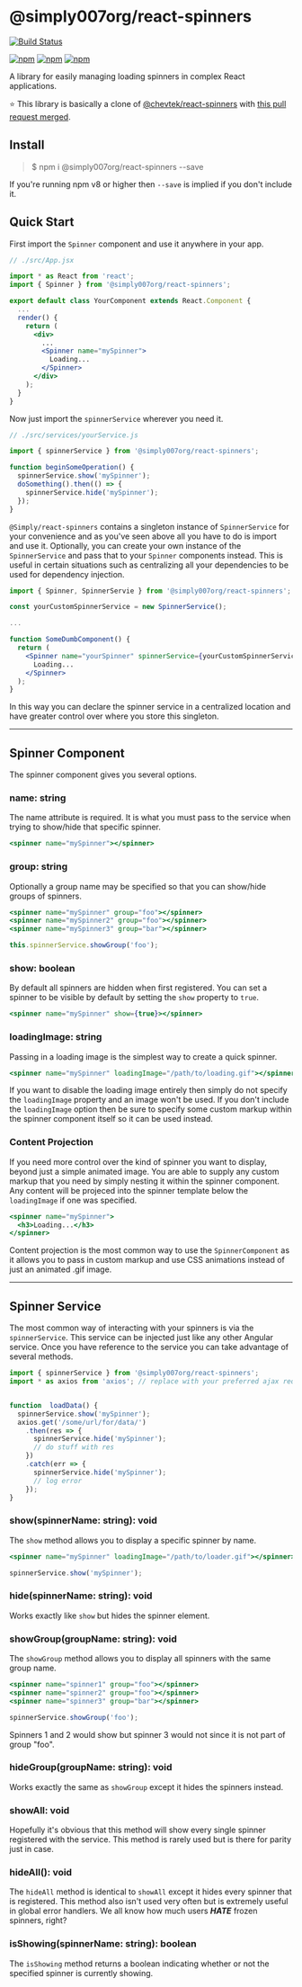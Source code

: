 # @simply007org/react-spinners

[![Build Status](https://img.shields.io/travis/Simply007/react-spinners.svg?maxAge=1000)](https://travis-ci.org/@Simply007/react-spinners)

[![npm](https://img.shields.io/npm/v/@simply007org/react-spinners.svg?maxAge=1000)](https://www.npmjs.com/package/@simply007org/react-spinners)
[![npm](https://img.shields.io/npm/dt/@simply007org/react-spinners.svg?maxAge=1000)](https://www.npmjs.com/package/@simply007org/react-spinners)
[![npm](https://img.shields.io/npm/l/@simply007org/react-spinners?maxAge=1000)](@simply007org/react-spinners)

A library for easily managing loading spinners in complex React applications.

:star: This library is basically a clone of [@chevtek/react-spinners](https://github.com/Chevtek/react-spinners) with [this pull request merged](https://github.com/Chevtek/react-spinners/pull/3).

## Install

> $ npm i @simply007org/react-spinners --save

If you're running npm v8 or higher then `--save` is implied if you don't include it.

## Quick Start

First import the `Spinner` component and use it anywhere in your app.

```jsx
// ./src/App.jsx

import * as React from 'react';
import { Spinner } from '@simply007org/react-spinners';

export default class YourComponent extends React.Component {
  ...
  render() {
    return (
      <div>
        ...
        <Spinner name="mySpinner">
          Loading...
        </Spinner>
      </div>
    );
  }
}
```

Now just import the `spinnerService` wherever you need it.

```javascript
// ./src/services/yourService.js

import { spinnerService } from '@simply007org/react-spinners';

function beginSomeOperation() {
  spinnerService.show('mySpinner');
  doSomething().then(() => {
    spinnerService.hide('mySpinner');
  });
}
```

`@Simply/react-spinners` contains a singleton instance of `SpinnerService` for your convenience and as you've seen above all you have to do is import and use it. Optionally, you can create your own instance of the `SpinnerService` and pass that to your `Spinner` components instead. This is useful in certain situations such as centralizing all your dependencies to be used for dependency injection.

```jsx
import { Spinner, SpinnerServie } from '@simply007org/react-spinners';

const yourCustomSpinnerService = new SpinnerService();

...

function SomeDumbComponent() {
  return (
    <Spinner name="yourSpinner" spinnerService={yourCustomSpinnerService}>
      Loading...
    </Spinner>
  );
}
```

In this way you can declare the spinner service in a centralized location and have greater control over where you store this singleton.

<!-- Here is a [working demo](https://embed.plnkr.co/jgHVBg7nwqThktFwcuHj/). -->

---

## Spinner Component

The spinner component gives you several options.

### name: string

The name attribute is required. It is what you must pass to the service when trying to show/hide that specific spinner.

```jsx
<spinner name="mySpinner"></spinner>
```

### group: string

Optionally a group name may be specified so that you can show/hide groups of spinners.

```jsx
<spinner name="mySpinner" group="foo"></spinner>
<spinner name="mySpinner2" group="foo"></spinner>
<spinner name="mySpinner3" group="bar"></spinner>
```

```javascript
this.spinnerService.showGroup('foo');
```

### show: boolean

By default all spinners are hidden when first registered. You can set a spinner to be visible by default by setting the `show` property to `true`.

```jsx
<spinner name="mySpinner" show={true}></spinner>
```

### loadingImage: string

Passing in a loading image is the simplest way to create a quick spinner.

```jsx
<spinner name="mySpinner" loadingImage="/path/to/loading.gif"></spinner>
```

If you want to disable the loading image entirely then simply do not specify the `loadingImage` property and an image won't be used. If you don't include the `loadingImage` option then be sure to specify some custom markup within the spinner component itself so it can be used instead.

### Content Projection

If you need more control over the kind of spinner you want to display, beyond just a simple animated image. You are able to supply any custom markup that you need by simply nesting it within the spinner component. Any content will be projeced into the spinner template below the `loadingImage` if one was specified.

```jsx
<spinner name="mySpinner">
  <h3>Loading...</h3>
</spinner>
```

Content projection is the most common way to use the `SpinnerComponent` as it allows you to pass in custom markup and use CSS animations instead of just an animated .gif image.

---

## Spinner Service

The most common way of interacting with your spinners is via the `spinnerService`. This service can be injected just like any other Angular service. Once you have reference to the service you can take advantage of several methods.

```javascript
import { spinnerService } from '@simply007org/react-spinners';
import * as axios from 'axios'; // replace with your preferred ajax request library


function  loadData() {
  spinnerService.show('mySpinner');
  axios.get('/some/url/for/data/')
    .then(res => {
      spinnerService.hide('mySpinner');
      // do stuff with res
    })
    .catch(err => {
      spinnerService.hide('mySpinner');
      // log error
    });
}
```

### show(spinnerName: string): void

The `show` method allows you to display a specific spinner by name.

```jsx
<spinner name="mySpinner" loadingImage="/path/to/loader.gif"></spinner>
```

```javascript
spinnerService.show('mySpinner');
```

### hide(spinnerName: string): void

Works exactly like `show` but hides the spinner element.

### showGroup(groupName: string): void

The `showGroup` method allows you to display all spinners with the same group name.

```jsx
<spinner name="spinner1" group="foo"></spinner>
<spinner name="spinner2" group="foo"></spinner>
<spinner name="spinner3" group="bar"></spinner>
```

```javascript
spinnerService.showGroup('foo');
```

Spinners 1 and 2 would show but spinner 3 would not since it is not part of group "foo".

### hideGroup(groupName: string): void

Works exactly the same as `showGroup` except it hides the spinners instead.

### showAll: void

Hopefully it's obvious that this method will show every single spinner registered with the service. This method is rarely used but is there for parity just in case.

### hideAll(): void

The `hideAll` method is identical to `showAll` except it hides every spinner that is registered. This method also isn't used very often but is extremely useful in global error handlers. We all know how much users ***HATE*** frozen spinners, right?

### isShowing(spinnerName: string): boolean

The `isShowing` method returns a boolean indicating whether or not the specified spinner is currently showing.
